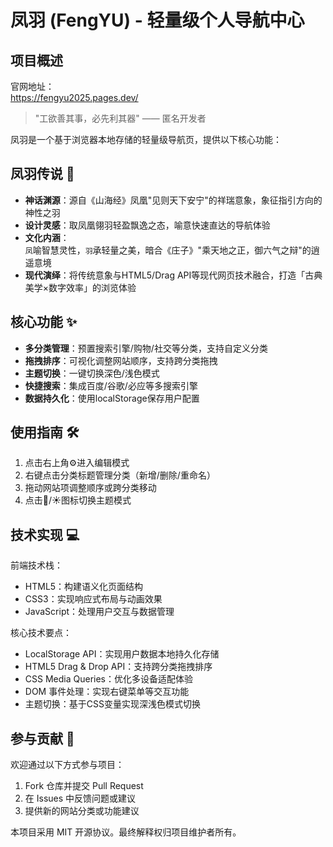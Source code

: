 # 凤羽 (FengYU) - 轻量级个人导航中心

## 项目概述
官网地址：  
https://fengyu2025.pages.dev/  

> "工欲善其事，必先利其器" —— 匿名开发者

凤羽是一个基于浏览器本地存储的轻量级导航页，提供以下核心功能：

## 凤羽传说 🦚
- **神话渊源**：源自《山海经》凤凰"见则天下安宁"的祥瑞意象，象征指引方向的神性之羽
- **设计灵感**：取凤凰翎羽轻盈飘逸之态，喻意快速直达的导航体验
- **文化内涵**：  
  `凤`喻智慧灵性，`羽`承轻量之美，暗合《庄子》"乘天地之正，御六气之辩"的逍遥意境
- **现代演绎**：将传统意象与HTML5/Drag API等现代网页技术融合，打造「古典美学×数字效率」的浏览体验

## 核心功能 ✨
- **多分类管理**：预置搜索引擎/购物/社交等分类，支持自定义分类
- **拖拽排序**：可视化调整网站顺序，支持跨分类拖拽
- **主题切换**：一键切换深色/浅色模式
- **快捷搜索**：集成百度/谷歌/必应等多搜索引擎
- **数据持久化**：使用localStorage保存用户配置

## 使用指南 🛠️
1. 点击右上角⚙️进入编辑模式
2. 右键点击分类标题管理分类（新增/删除/重命名）
3. 拖动网站项调整顺序或跨分类移动
4. 点击🌙/☀️图标切换主题模式

## 技术实现 💻
前端技术栈：
- HTML5：构建语义化页面结构
- CSS3：实现响应式布局与动画效果
- JavaScript：处理用户交互与数据管理

核心技术要点：
- LocalStorage API：实现用户数据本地持久化存储
- HTML5 Drag & Drop API：支持跨分类拖拽排序
- CSS Media Queries：优化多设备适配体验
- DOM 事件处理：实现右键菜单等交互功能
- 主题切换：基于CSS变量实现深浅色模式切换

## 参与贡献 🤝
欢迎通过以下方式参与项目：
1. Fork 仓库并提交 Pull Request
2. 在 Issues 中反馈问题或建议
3. 提供新的网站分类或功能建议

本项目采用 MIT 开源协议。最终解释权归项目维护者所有。